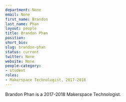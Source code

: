 ```yaml
---
department: None
email: None
first_name: Brandon
last_name: Phan
layout: people
title: Brandon Phan
position:
short_bio:
slug: brandon-phan
status: current
twitter: None
website: None
people-category:
- student
roles:
- Makerspace Technologist, 2017-2018
---
```

Brandon Phan is a 2017-2018 Makerspace Technologist.
